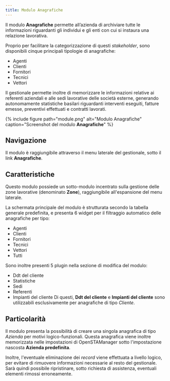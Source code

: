 ```yaml
---
title: Modulo Anagrafiche
---
```


Il modulo **Anagrafiche** permette all’azienda di archiviare tutte le informazioni riguardanti gli individui e gli enti con cui si instaura una relazione lavorativa.

Proprio per facilitare la categorizzazione di questi *stakeholder*, sono disponibili cinque principali tipologie di
anagrafiche:
 - Agenti
 - Clienti
 - Fornitori
 - Tecnici
 - Vettori

Il gestionale permette inoltre di memorizzare le informazioni relative ai referenti aziendali e alle sedi lavorative delle società esterne, generando autonomamente statistiche basilari riguardanti interventi eseguiti, fatture emesse, preventivi effettuati e contratti lavorati.

{% include figure path="module.png" alt="Modulo Anagrafiche" caption="Screenshot del modulo **Anagrafiche**" %}

## Navigazione

Il modulo è raggiungibile attraverso il menu laterale del gestionale, sotto il link **Anagrafiche**.

## Caratteristiche

Questo modulo possiede un sotto-modulo incentrato sulla gestione delle zone lavorative (denominato **Zone**), raggiungibile all'espansione del menu laterale.

La schermata principale del modulo è strutturata secondo la tabella generale predefinita, e presenta 6 widget per il filtraggio automatico delle anagrafiche per tipo:
 - Agenti
 - Clienti
 - Fornitori
 - Tecnici
 - Vettori
 - Tutti

Sono inoltre presenti 5 plugin nella sezione di modifica del modulo:
 - Ddt del cliente
 - Statistiche
 - Sedi
 - Referenti
 - Impianti del cliente
Di questi, **Ddt del cliente** e **Impianti del cliente** sono utilizzabili esclusivamente per anagrafiche di tipo *Cliente*.

## Particolarità

Il modulo presenta la possibilità di creare una singola anagrafica di tipo *Azienda* per motivi logico-funzionali.
Questa anagrafica viene inoltre memorizzata nelle impostazioni di OpenSTAManager sotto l'impostazione nascosta **Azienda predefinita**.

Inoltre, l'eventuale eliminazione dei *record* viene effettuata a livello logico, per evitare di rimuovere informazioni necessarie al resto del gestionale.
Sarà quindi possibile ripristinare, sotto richiesta di assistenza, eventuali elementi rimossi erroneamente.
